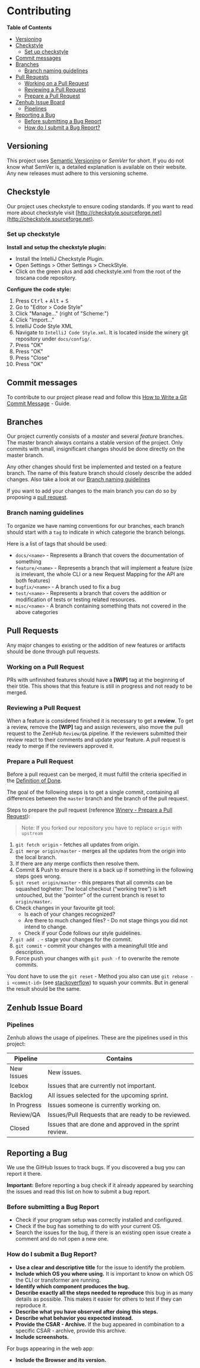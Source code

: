 # Contributing

**Table of Contents**
<!-- TOC depthFrom:2 depthTo:6 withLinks:1 updateOnSave:1 orderedList:0 -->

- [Versioning](#versioning)
- [Checkstyle](#checkstyle)
	- [Set up checkstyle](#set-up-checkstyle)
- [Commit messages](#commit-messages)
- [Branches](#branches)
	- [Branch naming guidelines](#branch-naming-guidelines)
- [Pull Requests](#pull-requests)
	- [Working on a Pull Request](#working-on-a-pull-request)
	- [Reviewing a Pull Request](#reviewing-a-pull-request)
	- [Prepare a Pull Request](#prepare-a-pull-request)
- [Zenhub Issue Board](#zenhub-issue-board)
	- [Pipelines](#pipelines)
- [Reporting a Bug](#reporting-a-bug)
	- [Before submitting a Bug Report](#before-submitting-a-bug-report)
	- [How do I submit a Bug Report?](#how-do-i-submit-a-bug-report)

<!-- /TOC -->

## Versioning

This project uses [Semantic Versioning](http://semver.org/) or _SemVer_ for short. If you do not know what SemVer is, a detailed explanation is available on their website.
Any new releases must adhere to this versioning scheme.

## Checkstyle

Our project uses checkstyle to ensure coding standards. If you want to read more about checkstyle visit [http://checkstyle.sourceforge.net](http://checkstyle.sourceforge.net).

### Set up checkstyle

**Install and setup the checkstyle plugin:**
- Install the IntelliJ Checkstyle Plugin.
- Open Settings > Other Settings > CheckStyle.
- Click on the green plus and add checkstyle.xml from the root of the toscana code repository.

**Configure the code style:**
1. Press <kbd>Ctrl</kbd> + <kbd>Alt</kbd> + <kbd>S</kbd>
2. Go to "Editor > Code Style"
3. Click "Manage..." (right of "Scheme:")
4. Click "Import..."
4. IntelliJ Code Style XML
5. Navigate to  `IntelliJ Code Style.xml`. It is located inside the winery git repository under `docs/config/`.
6. Press "OK"
7. Press "OK"
8. Press "Close"
9. Press "OK"

## Commit messages

To contribute to our project please read and follow this [How to Write a Git Commit Message](https://chris.beams.io/posts/git-commit/) - Guide.

## Branches
Our project currently consists of a _master_ and several _feature_ branches.
The master branch always contains a stable version of the project. Only commits with small, insignificant changes should be done directly on the master branch.

Any other changes should first be implemented and tested on a feature branch. The name of this feature branch should closely describe the added changes. Also take a look at our [Branch naming guidelines](branch-naming-guidelines)

If you want to add your changes to the main branch you can do so by proposing a [pull request](#pull-requests).

### Branch naming guidelines

To organize we have naming conventions for our branches, each branch should start with a `tag` to indicate in which categorie the branch belongs.

Here is a list of tags that should be used:

- `docs/<name>` - Represents a Branch that covers the documentation of something
- `feature/<name>` - Represents a branch that will implement a feature (size is irrelevant, the whole CLI or a new Request Mapping for the API are both features)
- `bugfix/<name>` - A branch used to fix a bug
- `test/<name>` - Represents a branch that covers the addition or modification of tests or testing related resources.
- `misc/<name>` - A branch containing something thats not covered in the above categories

## Pull Requests
Any major changes to existing or the addition of new features or artifacts should be done through pull requests.

### Working on a Pull Request
PRs with unfinished features should have a **[WIP]** tag at the beginning of their title. This shows that this feature is still in progress and not ready to be merged.

### Reviewing a Pull Request
When a feature is considered finished it is necessary to get a **review**.
To get a review, remove the **[WIP]** tag and assign reviewers, also move the pull request to the ZenHub `Review/QA` pipeline. If the reviewers submitted their review react to their comments and update your feature. A pull request is ready to merge if the reviewers approved it.

### Prepare a Pull Request
Before a pull request can be merged, it must fulfill the criteria specified in the [Definition of Done](/docs/dev/dod.md).

The goal of the following steps is to get a single commit, containing all differences between the `master` branch and the branch of the pull request.

Steps to prepare the pull request (reference [Winery - Prepare a Pull Request](https://eclipse.github.io/winery/dev/ToolChain#github---prepare-pull-request)):
> Note: If you forked our repository you have to replace `origin` with `upstream`

1. `git fetch origin` - fetches all updates from origin.
2. `git merge origin/master` - merges all the updates from the origin into the local branch.
3. If there are any merge conflicts then resolve them.
4. Commit & Push to ensure there is a back up if something in the following steps goes wrong.
5. `git reset origin/master` - this prepares that all commits can be squashed togheter: The local checkout (“working tree”) is left untouched, but the “pointer” of the current branch is reset to `origin/master`.
6. Check changes in your favourite git tool:
	- Is each of your changes recognized?
	- Are there to much changed files? - Do not stage things you did not intend to change.
	- Check if your Code follows our style guidelines.
7. `git add .` - stage your changes for the commit.
8. `git commit` - commit your changes with a meaningfull title and description.
9. Force push your changes with `git push -f` to overwrite the remote commits.

You dont have to use the `git reset` - Method you also can use `git rebase -i <commit-id>` (see [stackoverflow](https://stackoverflow.com/questions/5189560/squash-my-last-x-commits-together-using-git)) to squash your commits. But in general the result should be the same.


## Zenhub Issue Board
### Pipelines
Zenhub allows the usage of pipelines. These are the pipelines used in this project:

| Pipeline | Contains |
| --- | --- |
| New Issues | New issues. |
| Icebox | Issues that are currently not important. |
| Backlog | All issues selected for the upcoming sprint. |
| In Progress | Issues someone is currently working on. |
| Review/QA | Issues/Pull Requests that are ready to be reviewed. |
| Closed | Issues that are done and approved in the sprint review. |

## Reporting a Bug

We use the GitHub Issues to track bugs. If you discovered a bug you can report it there.

**Important:** Before reporting a bug check if it already appeared by searching the issues and read this list on how to submit a bug report.

### Before submitting a Bug Report
- Check if your program setup was correctly installed and configured.
- Check if the bug has something to do with your current OS.
- Search the issues for the bug, if there is an existing open issue create a comment and do not open a new one.

### How do I submit a Bug Report?

- **Use a clear and descriptive title** for the issue to identify the problem.
- **Include which OS you where using.** It is important to know on which OS the CLI or transformer are running.
- **Identify which component produces the bug.**
- **Describe exactly all the steps needed to reproduce** this bug in as many details as possible.
  This makes it easier for others to test if they can reproduce it.
- **Describe what you have observed after doing this steps.**
- **Describe what behavior you expected instead.**
- **Provide the CSAR - Archive.** If the bug appeared in combination to a specific CSAR - archive, provide this archive.
- **Include screenshots.**


For bugs appearing in the web app:
- **Include the Browser and its version.**
